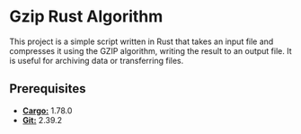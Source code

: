 # Gzip Rust Algorithm

This project is a simple script written in Rust that takes an input file and compresses it using the GZIP algorithm, writing the result to an output file. It is useful for archiving data or transferring files.

## Prerequisites
<ul>
    <li><b><a href="https://maven.apache.org/download.cgi">Cargo:</a></b> 1.78.0</li>
    <li><b><a href="https://www.git-scm.com/downloads">Git:</a></b> 2.39.2</li>
</ul>

